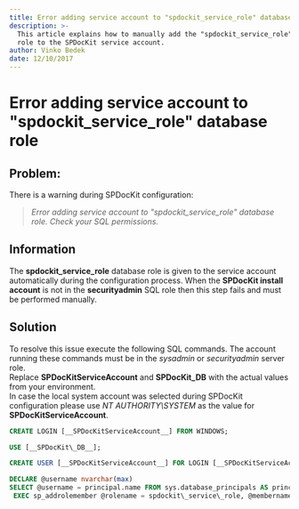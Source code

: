 ```yaml
---
title: Error adding service account to "spdockit_service_role" database role.
description: >-
  This article explains how to manually add the "spdockit_service_role" database
  role to the SPDocKit service account.
author: Vinko Bedek
date: 12/10/2017
---
```


# Error adding service account to "spdockit\_service\_role" database role

## Problem:

There is a warning during SPDocKit configuration:

> _Error adding service account to "spdockit\_service\_role" database role. Check your SQL permissions._

## Information

The **spdockit\_service\_role** database role is given to the service account automatically during the configuration process. When the **SPDocKit install account** is not in the **securityadmin** SQL role then this step fails and must be performed manually.

## Solution

To resolve this issue execute the following SQL commands. The account running these commands must be in the _sysadmin_ or _securityadmin_ server role.  
Replace **SPDocKitServiceAccount** and **SPDocKit\_DB** with the actual values from your environment.  
In case the local system account was selected during SPDocKit configuration please use _NT AUTHORITY\SYSTEM_ as the value for **SPDocKitServiceAccount**.

```sql
CREATE LOGIN [__SPDocKitServiceAccount__] FROM WINDOWS;

USE [__SPDocKit\_DB__];  

CREATE USER [__SPDocKitServiceAccount__] FOR LOGIN [__SPDocKitServiceAccount__] WITH DEFAULT_SCHEMA=[__SPDocKitServiceAccount__];

DECLARE @username nvarchar(max)  
SELECT @username = principal.name FROM sys.database_principals AS principal WHERE sid=SUSER_SID('__SPDocKitServiceAccount__')  
 EXEC sp_addrolemember @rolename = spdockit\_service\_role, @membername = @username
```

